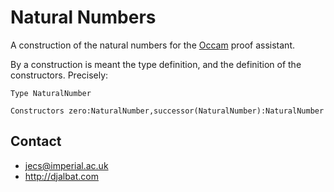 # Natural Numbers

A construction of the natural numbers for the [Occam](http://djalbat.com/occam) proof assistant.

By a construction is meant the type definition, and the definition of the constructors. Precisely:
```
Type NaturalNumber

Constructors zero:NaturalNumber,successor(NaturalNumber):NaturalNumber
```

## Contact

* jecs@imperial.ac.uk
* http://djalbat.com
